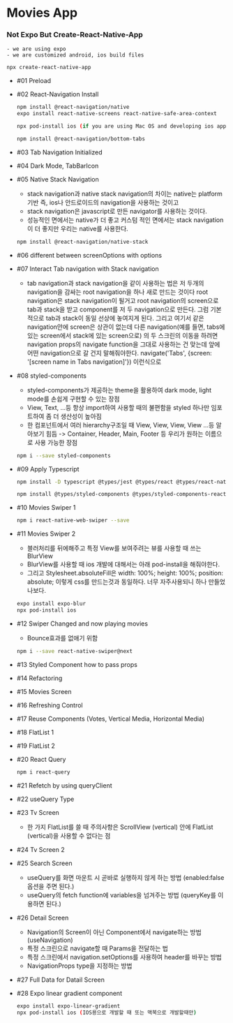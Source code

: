 # Movies App

### Not Expo But Create-React-Native-App

    - we are using expo
    - we are customized android, ios build files

```bash
npx create-react-native-app
```

- #01 Preload

- #02 React-Navigation Install

  ```bash
  npm install @react-navigation/native
  expo install react-native-screens react-native-safe-area-context

  npx pod-install ios (if you are using Mac OS and developing ios app)

  npm install @react-navigation/bottom-tabs
  ```

- #03 Tab Navigation Initialized

- #04 Dark Mode, TabBarIcon

- #05 Native Stack Navigation

  - stack navigation과 native stack navigation의 차이는 native는 platform기반 즉, ios나 안드로이드의 navigation을 사용하는 것이고
  - stack navigation은 javascript로 만든 navigator를 사용하는 것이다.
  - 성능적인 면에서는 native가 더 좋고 커스텀 적인 면에서는 stack navigation이 더 좋지만 우리는 native를 사용한다.

  ```bash
  npm install @react-navigation/native-stack
  ```

- #06 different between screenOptions with options

- #07 Interact Tab navigation with Stack navigation

  - tab navigation과 stack navigation을 같이 사용하는 법은 저 두개의 navigation을 감싸는 root navigation을 하나 새로 만드는 것이다
    root navigation은 stack navigation이 될거고 root navigation의 screen으로 tab과 stack을 받고 component를 저 두 navigation으로 만든다.
    그럼 기본적으로 tab과 stack이 동일 선상에 놓여지게 된다. 그리고 여기서 같은 navigation안에 screen은 상관이 없는데 다른 navigation(예를 들면, tabs에 있는 screen에서 stack에 있는 screen으로)
    의 두 스크린의 이동을 하려면 navigation props의 navigate function을 그대로 사용하는 건 맞는데 앞에 어떤 navigation으로 갈 건지 말해줘야한다.
    navigate('Tabs', {screen: '[screen name in Tabs navigation]'}) 이런식으로

- #08 styled-components

  - styled-components가 제공하는 theme을 활용하여 dark mode, light mode를 손쉽게 구현할 수 있는 장점
  - View, Text, ...등 항상 import하여 사용할 때의 불편함을 styled 하나만 임포트하여 좀 더 생산성이 높아짐
  - 한 컴포넌트에서 여러 hierarchy구조일 때 View, View, View, View ...등 알아보기 힘듬 -> Container, Header, Main, Footer 등 우리가 원하는 이름으로 사용 가능한 장점

  ```bash
  npm i --save styled-components
  ```

- #09 Apply Typescript

  ```bash
  npm install -D typescript @types/jest @types/react @types/react-native @types/react-test-renderer

  npm install @types/styled-components @types/styled-components-react-native
  ```

- #10 Movies Swiper 1

  ```bash
  npm i react-native-web-swiper --save
  ```

- #11 Movies Swiper 2

  - 블러처리를 뒤에해주고 특정 View를 보여주려는 뷰를 사용할 때 쓰는 BlurView
  - BlurView를 사용할 때 ios 개발에 대해서는 아래 pod-install을 해줘야한다.
  - 그리고 Stylesheet.absoluteFill은 width: 100%; height: 100%; position: absolute; 이렇게 css를 만드는것과 동일하다. 너무 자주사용되니 하나 만들었나보다.

  ```bash
  expo install expo-blur
  npx pod-install ios
  ```

- #12 Swiper Changed and now playing movies

  - Bounce효과를 없애기 위함

  ```bash
  npm i --save react-native-swiper@next
  ```

- #13 Styled Component how to pass props

- #14 Refactoring

- #15 Movies Screen

- #16 Refreshing Control

- #17 Reuse Components (Votes, Vertical Media, Horizontal Media)

- #18 FlatList 1

- #19 FlatList 2

- #20 React Query

  ```bash
  npm i react-query
  ```

- #21 Refetch by using queryClient

- #22 useQuery Type

- #23 Tv Screen

  - 한 가지 FlatList를 쓸 때 주의사항은 ScrollView (vertical) 안에 FlatList (vertical)을 사용할 수 없다는 점

- #24 Tv Screen 2

- #25 Search Screen

  - useQuery를 화면 마운트 시 곧바로 실행하지 않게 하는 방법 (enabled:false옵션을 주면 된다.)
  - useQuery의 fetch function에 variables을 넘겨주는 방법 (queryKey를 이용하면 된다.)

- #26 Detail Screen

  - Navigation의 Screen이 아닌 Component에서 navigate하는 방법 (useNavigation)
  - 특정 스크린으로 navigate할 때 Params을 전달하는 법
  - 특정 스크린에서 navigation.setOptions를 사용하여 header를 바꾸는 방법
  - NavigationProps type을 지정하는 방법

- #27 Full Data for Datail Screen

- #28 Expo linear gradient component

  ```bash
  expo install expo-linear-gradient
  npx pod-install ios (IOS용으로 개발할 때 또는 맥북으로 개발할때만)
  ```
